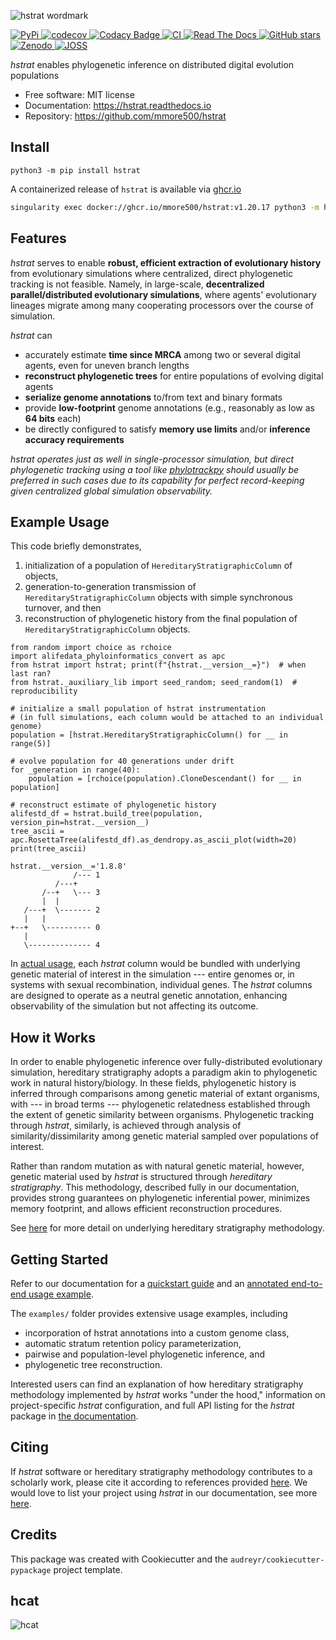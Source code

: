 ![hstrat wordmark](docs/assets/hstrat-wordmark.png)

[
![PyPi](https://img.shields.io/pypi/v/hstrat.svg)
](https://pypi.python.org/pypi/hstrat)
[
![codecov](https://codecov.io/gh/mmore500/hstrat/branch/master/graph/badge.svg?token=JwMfFOpBBD)
](https://codecov.io/gh/mmore500/hstrat)
[
![Codacy Badge](https://app.codacy.com/project/badge/Grade/9ab14d415aa9458d97b4cf760b95f874)
](https://www.codacy.com/gh/mmore500/hstrat/dashboard)
[
![CI](https://github.com/mmore500/hstrat/actions/workflows/ci.yaml/badge.svg)
](https://github.com/mmore500/hstrat/actions)
[
![Read The Docs](https://readthedocs.org/projects/hstrat/badge/?version=latest)
](https://hstrat.readthedocs.io/en/latest/?badge=latest)
[
![GitHub stars](https://img.shields.io/github/stars/mmore500/hstrat.svg?style=round-square&logo=github&label=Stars&logoColor=white)](https://github.com/mmore500/hstrat)
[
![Zenodo](https://zenodo.org/badge/464531144.svg)
](https://zenodo.org/badge/latestdoi/464531144)
[![JOSS](https://joss.theoj.org/papers/10.21105/joss.04866/status.svg)](https://doi.org/10.21105/joss.04866)

_hstrat_ enables phylogenetic inference on distributed digital evolution populations

- Free software: MIT license
- Documentation: <https://hstrat.readthedocs.io>
- Repository: <https://github.com/mmore500/hstrat>

## Install

`python3 -m pip install hstrat`

A containerized release of `hstrat` is available via [ghcr.io](https://ghcr.io/mmore500/hstrat)

```bash
singularity exec docker://ghcr.io/mmore500/hstrat:v1.20.17 python3 -m hstrat --help
```

## Features

_hstrat_ serves to enable **robust, efficient extraction of evolutionary history** from evolutionary simulations where centralized, direct phylogenetic tracking is not feasible.
Namely, in large-scale, **decentralized parallel/distributed evolutionary simulations**, where agents' evolutionary lineages migrate among many cooperating processors over the course of simulation.

_hstrat_ can

- accurately estimate **time since MRCA** among two or several digital agents, even for uneven branch lengths
- **reconstruct phylogenetic trees** for entire populations of evolving digital agents
- **serialize genome annotations** to/from text and binary formats
- provide **low-footprint** genome annotations (e.g., reasonably as low as **64 bits** each)
- be directly configured to satisfy **memory use limits** and/or **inference accuracy requirements**

_hstrat operates just as well in single-processor simulation, but direct phylogenetic tracking using a tool like [phylotrackpy](https://github.com/emilydolson/phylotrackpy/) should usually be preferred in such cases due to its capability for perfect record-keeping given centralized global simulation observability._

## Example Usage

This code briefly demonstrates,

1.  initialization of a population of `HereditaryStratigraphicColumn` of objects,
2.  generation-to-generation transmission of `HereditaryStratigraphicColumn` objects with simple synchronous turnover, and then
3.  reconstruction of phylogenetic history from the final population of `HereditaryStratigraphicColumn` objects.

```python3
from random import choice as rchoice
import alifedata_phyloinformatics_convert as apc
from hstrat import hstrat; print(f"{hstrat.__version__=}")  # when last ran?
from hstrat._auxiliary_lib import seed_random; seed_random(1)  # reproducibility

# initialize a small population of hstrat instrumentation
# (in full simulations, each column would be attached to an individual genome)
population = [hstrat.HereditaryStratigraphicColumn() for __ in range(5)]

# evolve population for 40 generations under drift
for _generation in range(40):
    population = [rchoice(population).CloneDescendant() for __ in population]

# reconstruct estimate of phylogenetic history
alifestd_df = hstrat.build_tree(population, version_pin=hstrat.__version__)
tree_ascii = apc.RosettaTree(alifestd_df).as_dendropy.as_ascii_plot(width=20)
print(tree_ascii)
```

```
hstrat.__version__='1.8.8'
              /--- 1
          /---+
       /--+   \--- 3
       |  |
   /---+  \------- 2
   |   |
+--+   \---------- 0
   |
   \-------------- 4
```

In [actual usage](https://hstrat.readthedocs.io/en/latest/demo-ping.html), each _hstrat_ column would be bundled with underlying genetic material of interest in the simulation --- entire genomes or, in systems with sexual recombination, individual genes.
The _hstrat_ columns are designed to operate as a neutral genetic annotation, enhancing observability of the simulation but not affecting its outcome.

## How it Works

In order to enable phylogenetic inference over fully-distributed evolutionary simulation, hereditary stratigraphy adopts a paradigm akin to phylogenetic work in natural history/biology.
In these fields, phylogenetic history is inferred through comparisons among genetic material of extant organisms, with --- in broad terms --- phylogenetic relatedness established through the extent of genetic similarity between organisms.
Phylogenetic tracking through _hstrat_, similarly, is achieved through analysis of similarity/dissimilarity among genetic material sampled over populations of interest.

Rather than random mutation as with natural genetic material, however, genetic material used by _hstrat_ is structured through _hereditary stratigraphy_.
This methodology, described fully in our documentation, provides strong guarantees on phylogenetic inferential power, minimizes memory footprint, and allows efficient reconstruction procedures.

See [here](https://hstrat.readthedocs.io/en/latest/mechanism.html) for more detail on underlying hereditary stratigraphy methodology.

## Getting Started

Refer to our documentation for a [quickstart guide](https://hstrat.readthedocs.io/en/latest/quickstart.html) and an [annotated end-to-end usage example](https://hstrat.readthedocs.io/en/latest/demo-ping.html).

The `examples/` folder provides extensive usage examples, including

- incorporation of hstrat annotations into a custom genome class,
- automatic stratum retention policy parameterization,
- pairwise and population-level phylogenetic inference, and
- phylogenetic tree reconstruction.

Interested users can find an explanation of how hereditary stratigraphy methodology implemented by _hstrat_ works "under the hood," information on project-specific _hstrat_ configuration, and full API listing for the _hstrat_ package in [the documentation](https://hstrat.readthedocs.io/).

## Citing

If _hstrat_ software or hereditary stratigraphy methodology contributes to a scholarly work, please cite it according to references provided [here](https://hstrat.readthedocs.io/en/latest/citing.html).
We would love to list your project using _hstrat_ in our documentation, see more [here](https://hstrat.readthedocs.io/en/latest/projects.html).

## Credits

This package was created with Cookiecutter and the `audreyr/cookiecutter-pypackage` project template.

## hcat

![hcat](docs/assets/hcat-banner.png)
